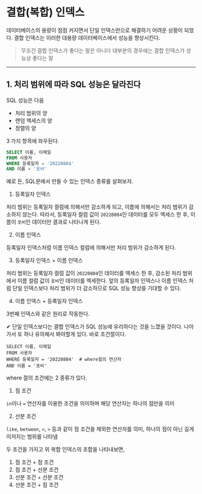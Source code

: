 # 결합(복합) 인덱스

데이터베이스의 용량이 점점 커지면서 단일 인덱스만으로 해결하기 어려운 상황이 되었다. 결합 인덱스는 이러한 대용량 데이터베이스에서 성능을 향상시킨다.
> 무조건 결합 인덱스가 좋다는 말은 아니다 대부분의 경우에는 결합 인덱스가 성능상 좋다는 말

---
## 1. 처리 범위에 따라 SQL 성능은 달라진다

SQL 성능은 다음

* 처리 범위의 양
* 랜덤 엑세스의 양
* 정렬의 양

3 가지 항목에 좌우된다.


```SQL
SELECT 이름, 이메일
FROM 사용자
WHERE 등록일자 = '20220804'
AND 이름 = '포비'
```

예로 든, SQL문에서 만들 수 있는 인덱스 종류를 살펴보자.

1. 등록일자 인덱스

처리 범위는 등록일자 컬럼에 의해서만 감소하게 되고, 이름에 의해서는 처리 범위가 감소하지 않는다.
따라서, 등록일자 컬럼 값이 `20220804`인 데이터를 모두 엑세스 한 후, 이름이 `포비`인 데이터만 결과로 나타나게 된다.

2. 이름 인덱스

등록일자 인덱스처럼 이름 인덱스 컬럼에 의해서만 처리 범위가 감소하게 된다.

3. 등록일자 인덱스 + 이름 인덱스

처리 범위는 등록일자 컬럼 값이 `20220804`인 데이터를 엑세스 한 후, 감소된 처리 범위에서 이름 컬럼 값이 `포비`인 데이터를 엑세한다. 앞의 등록일자 인덱스나 이름 인덱스 처럼 단일 인덱스보다 처리 범위가 더 감소하므로 SQL 성능 향상을 기대할 수 있다.

4. 이름 인덱스 + 등록일자 인덱스

3번째 인덱스와 같은 원리로 작동한다.

✔︎ 단일 인덱스보다는 결합 인덱스가 SQL 성능에 유리하다는 것을 느꼈을 것이다. 나아가서 또 하나 유의해서 봐야할게 있다. 바로 조건절이다.

```text
SELECT 이름, 이메일
FROM 사용자
WHERE 등록일자 = '20220804'  # where절의 연산자
AND 이름 = '포비'
```

where 절의 조건에는 2 종류가 있다.

1. 점 조건

`in`이나 `=` 연산자를 이용한 조건을 의미하며 해당 연산자는 하나의 점만을 의미

2. 선분 조건

`like`, `between`, `<`, `>` 등과 같이 점 조건을 제외한 연산자를 의미, 하나의 점이 아닌 길게 이저지는 범위를 나타냄

두 조건을 가지고 위 복합 인덱스의 조합을 나타내보면,

1. 점 조건 + 점 조건
2. 점 조건 + 선분 조건
3. 선분 조건 + 선분 조건
4. 선분 조건 + 점 조건